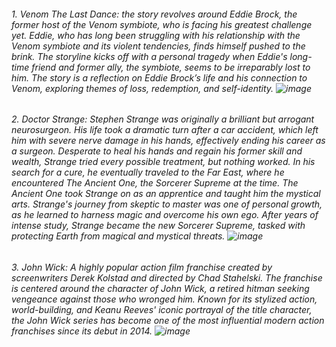 ###### 1. Venom The Last Dance: the story revolves around Eddie Brock, the former host of the Venom symbiote, who is facing his greatest challenge yet. Eddie, who has long been struggling with his relationship with the Venom symbiote and its violent tendencies, finds himself pushed to the brink. The storyline kicks off with a personal tragedy when Eddie's long-time friend and former ally, the symbiote, seems to be irreparably lost to him. The story is a reflection on Eddie Brock’s life and his connection to Venom, exploring themes of loss, redemption, and self-identity. ![image](https://github.com/user-attachments/assets/56f36ccb-d788-4bd1-8f15-d957e77ddef9)
###### 2. Doctor Strange: Stephen Strange was originally a brilliant but arrogant neurosurgeon. His life took a dramatic turn after a car accident, which left him with severe nerve damage in his hands, effectively ending his career as a surgeon. Desperate to heal his hands and regain his former skill and wealth, Strange tried every possible treatment, but nothing worked. In his search for a cure, he eventually traveled to the Far East, where he encountered The Ancient One, the Sorcerer Supreme at the time. The Ancient One took Strange on as an apprentice and taught him the mystical arts. Strange's journey from skeptic to master was one of personal growth, as he learned to harness magic and overcome his own ego. After years of intense study, Strange became the new Sorcerer Supreme, tasked with protecting Earth from magical and mystical threats. ![image](https://github.com/user-attachments/assets/8948826c-910c-4952-a71f-acbe89848cf9)
###### 3. John Wick: A highly popular action film franchise created by screenwriters Derek Kolstad and directed by Chad Stahelski. The franchise is centered around the character of John Wick, a retired hitman seeking vengeance against those who wronged him. Known for its stylized action, world-building, and Keanu Reeves' iconic portrayal of the title character, the John Wick series has become one of the most influential modern action franchises since its debut in 2014. ![image](https://github.com/user-attachments/assets/04596fe5-c84d-48d6-86a5-185d5562ff57)
